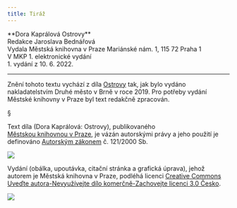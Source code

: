 ```yaml
---
title: Tiráž
---
```


<section>  
**Dora Kaprálová    
Ostrovy**  
</section>  
<section>  
Redakce Jaroslava Bednářová  
</section>  
<section>  
Vydala Městská knihovna v Praze  
Mariánské nám. 1, 115 72 Praha 1  
</section>  
<section>  
V MKP 1. elektronické vydání  
</section>  
<section>  
</section>  
1. vydání z 10. 6. 2022.

***

<section>

Znění tohoto textu vychází z díla [Ostrovy](https://aleph.nkp.cz/F/?func=direct&doc_number=003131187&local_base=CNB) tak, jak bylo vydáno nakladatelstvím Druhé město v Brně v roce 2019. Pro potřeby vydání Městské knihovny v Praze byl text redakčně zpracován.

§

Text díla (Dora Kaprálová: Ostrovy), publikovaného [Městskou knihovnou v Praze](https://www.mlp.cz/cz/), je vázán autorskými právy a jeho použití je definováno [Autorským zákonem](https://www.mkcr.cz/predpisy-zakonu-709.html) č. 121/2000 Sb.

![](../Images/image001.jpg)

Vydání (obálka, upoutávka, citační stránka a grafická úprava), jehož autorem je Městská knihovna v Praze, podléhá licenci [Creative Commons Uveďte autora-Nevyužívejte dílo komerčně-Zachovejte licenci 3.0 Česko](https://creativecommons.org/licenses/by-nc-sa/3.0/cz/).


</section>

<section>

![](../Images/image002.jpg)

</section>